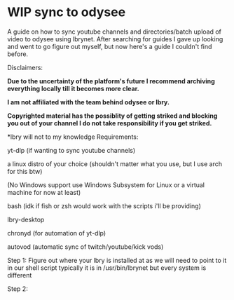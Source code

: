 # WIP sync to odysee
A guide on how to sync youtube channels and directories/batch upload of video to odysee using lbrynet. 
After searching for guides I gave up looking and went to go figure out myself, but now here's a guide I couldn't find before.

Disclaimers:

**Due to the uncertainty of the platform's future I recommend archiving everything locally till it becomes more clear.**  

**I am not affiliated with the team behind odysee or lbry.** 

**Copyrighted material has the possiblity of getting striked and blocking you out of your channel I do not take responsibility if you get striked.**

*lbry will not to my knowledge 
Requirements: 

yt-dlp (if wanting to sync youtube channels)

a linux distro of your choice (shouldn't matter what you use, but I use arch for this btw)

(No Windows support use Windows Subsystem for Linux or a virtual machine for now at least) 

bash (idk if fish or zsh would work with the scripts i'll be providing)

lbry-desktop

chronyd (for automation of yt-dlp)

autovod (automatic sync of twitch/youtube/kick vods) 


Step 1:
Figure out where your lbry is installed at as we will need to point to it in our shell script typically it is in /usr/bin/lbrynet but every system is different

Step 2: 
